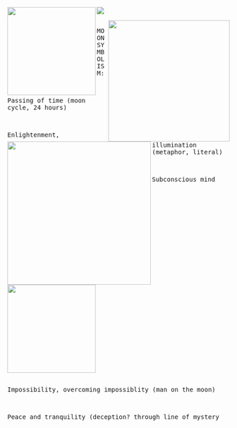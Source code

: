 
<img width="200" src="https://file.garden/aKx61rVxdUrS2u9V/placeholer" align="left"/> <img align src="https://komarev.com/ghpvc/?username=taphy&color=blue&style=social&label=top%20things%20you%20didn't%20know%20about%20the%20moon" align="right">

<img src="https://file.garden/aKx61rVxdUrS2u9V/placeholer" width="275" align="right">

<kbd><br>MOON SYMBOLISM:<br>&nbsp;  </kbd>

<img src="https://file.garden/aKx61rVxdUrS2u9V/placeholer" width="325" align="left">

<kbd><br>Passing of time (moon cycle, 24 hours)<br>&nbsp;  </kbd>

<kbd><br>Enlightenment, illumination (metaphor, literal)<br>&nbsp;  </kbd>

<kbd><br>Subconscious mind<br>&nbsp;  </kbd>

<img src="https://file.garden/aKx61rVxdUrS2u9V/placeholer" width="200" align="center">

<kbd><br>Impossibility, overcoming impossiblity (man on the moon)<br>&nbsp;  </kbd>

<kbd><br>Peace and tranquility (deception? through line of mystery<br>&nbsp;  </kbd>
